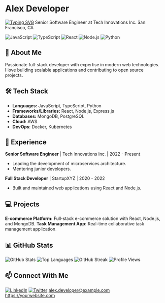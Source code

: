 # Alex Developer
[![Typing SVG](https://readme-typing-svg.herokuapp.com?font=Fira+Code&pause=1000&color=36BCF7&width=435&lines=Software+Developer;Full+Stack+Engineer;Always+learning+new+things)](https://git.io/typing-svg)
Senior Software Engineer at Tech Innovations Inc.  San Francisco, CA

![JavaScript](https://img.shields.io/badge/JavaScript-F7DF1E?style=for-the-badge&logo=javascript&logoColor=black)
![TypeScript](https://img.shields.io/badge/TypeScript-007ACC?style=for-the-badge&logo=typescript&logoColor=white)
![React](https://img.shields.io/badge/React-20232A?style=for-the-badge&logo=react&logoColor=61DAFB)
![Node.js](https://img.shields.io/badge/Node.js-43853D?style=for-the-badge&logo=node.js&logoColor=white)
![Python](https://img.shields.io/badge/Python-3776AB?style=for-the-badge&logo=python&logoColor=white)

## 👋 About Me
Passionate full-stack developer with expertise in modern web technologies. I love building scalable applications and contributing to open source projects.

## 🛠️ Tech Stack
- **Languages:** JavaScript, TypeScript, Python
- **Frameworks/Libraries:** React, Node.js, Express.js
- **Databases:** MongoDB, PostgreSQL
- **Cloud:** AWS
- **DevOps:** Docker, Kubernetes

## 💼 Experience
**Senior Software Engineer** | Tech Innovations Inc. | 2022 - Present
- Leading the development of microservices architecture.
- Mentoring junior developers.

**Full Stack Developer** | StartupXYZ | 2020 - 2022
- Built and maintained web applications using React and Node.js.

## 💻 Projects
**E-commerce Platform:** Full-stack e-commerce solution with React, Node.js, and MongoDB.
**Task Management App:** Real-time collaborative task management application.

## 📊 GitHub Stats
![GitHub Stats](https://github-readme-stats.vercel.app/api?username=alexdev&show_icons=true&theme=tokyonight&hide_border=true&count_private=true)
![Top Languages](https://github-readme-stats.vercel.app/api/top-langs/?username=alexdev&layout=compact&theme=tokyonight&hide_border=true)
![GitHub Streak](https://github-readme-streak-stats.herokuapp.com/?user=alexdev&theme=tokyonight&hide_border=true)
![Profile Views](https://komarev.com/ghpvc/?username=alexdev&color=blueviolet&style=flat-square&label=Profile+Views)

## 📫 Connect With Me
[![LinkedIn](https://img.shields.io/badge/LinkedIn-0077B5?style=for-the-badge&logo=linkedin&logoColor=white)](https://linkedin.com/in/username)
[![Twitter](https://img.shields.io/badge/Twitter-1DA1F2?style=for-the-badge&logo=twitter&logoColor=white)](https://twitter.com/username)
alex.developer@example.com
https://yourwebsite.com